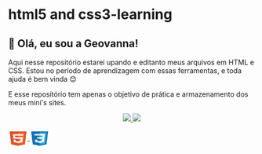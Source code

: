 # html5 and css3-learning

## 👋 Olá, eu sou a Geovanna!

Aqui nesse repositório estarei upando e editanto meus arquivos em HTML e CSS.
Estou no período de aprendizagem com essas ferramentas, e toda ajuda é bem vinda 😊

E esse repositório tem apenas o objetivo de prática e armazenamento dos meus mini's sites.

<div align="center">
  <a href="https://github.com/Geovanna-Souza/htma5---css3-learning">
  <img height="150em" src="https://github-readme-stats.vercel.app/api?username=geovanna-souza&show_icons=false&theme=dark&include_all_commits=true&count_private=true"/>
  <img height="150em" src="https://github-readme-stats.vercel.app/api/top-langs/?username=geovanna-souza&layout=compact&langs_count=7&theme=dark"/>
</div>

</div>
<div style="display: inline_block"><br>
<img align="center" alt="HTML-logozinho" height="30" width="40" src="https://raw.githubusercontent.com/devicons/devicon/master/icons/html5/html5-original.svg">
 <img align="center" alt="CSS-logozinho" height="30" width="40" src="https://raw.githubusercontent.com/devicons/devicon/master/icons/css3/css3-original.svg">